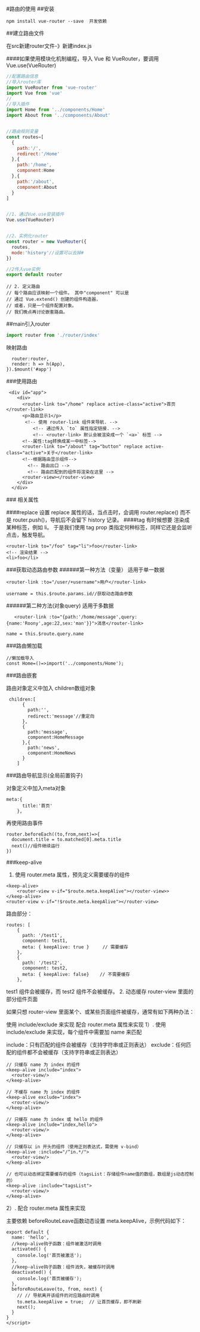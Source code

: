 #路由的使用
##安装
```npm
npm install vue-router --save  开发依赖
```
##建立路由文件

在src新建router文件-》新建index.js

####如果使用模块化机制编程，导入 Vue 和 VueRouter，要调用 Vue.use(VueRouter)
```js
//配置路由信息
//导入router库
import VueRouter from 'vue-router'
import Vue from 'vue'
//
//导入插件
import Home from '../components/Home'
import About from '../components/About'


//路由规则变量
const routes=[
  {
    path:'/',
    redirect:'/Home'
  },{
    path:'/home',
    component:Home
  },{
    path:'/about',
    component:About
  }
]


//1、通过Vue.use安装插件
Vue.use(VueRouter)


//2、实例化router
const router = new VueRouter({
  routes,
  mode:'history'//设置可以去掉#
})

//2传入vue实例
export default router
```
```vue
// 2. 定义路由
// 每个路由应该映射一个组件。 其中"component" 可以是
// 通过 Vue.extend() 创建的组件构造器，
// 或者，只是一个组件配置对象。
// 我们晚点再讨论嵌套路由。
```
##main引入router
```js
import router from './router/index'
```
映射路由
```new Vue({
  router:router,
  render: h => h(App),
}).$mount('#app')
```

###使用路由
```vue
 <div id="app">
    <div>
      <router-link to="/home" replace active-class="active">首页</router-link>
      <p>路由显示1</p>
       <!-- 使用 router-link 组件来导航. -->
          <!-- 通过传入 `to` 属性指定链接. -->
          <!-- <router-link> 默认会被渲染成一个 `<a>` 标签 -->
      <!--属性:tag转换成某一中标签-->
      <router-link to="/about" tag="button" replace active-class="active">关于</router-link>
      <!--根据路由显示组件-->
        <!-- 路由出口 -->
        <!-- 路由匹配到的组件将渲染在这里 -->
      <router-view></router-view>
    </div>
  </div>
```


###<router-link> 相关属性

####replace
设置 replace 属性的话，当点击时，会调用 router.replace() 而不是 router.push()，导航后不会留下 history 记录。
####tag
有时候想要 <router-link> 渲染成某种标签，例如 li。 于是我们使用 tag prop 类指定何种标签，同样它还是会监听点击，触发导航。
```vue
<router-link to="/foo" tag="li">foo</router-link>
<!-- 渲染结果 -->
<li>foo</li>
```
###获取动态路由参数
######第一种方法（变量）  适用于单一数据
```vue
<router-link :to="/user/+username">用户</router-link>
```
```vue
username = this.$route.params.id//获取动态路由参数
```
######第二种方法(对象query)   适用于多数据
```vue
   <router-link :to="{path:'/home/message',query:{name:'Roony',age:22,sex:'man'}}">消息</router-link>
```
```vue
name = this.$route.query.name
```
###路由懒加载

```vue
//懒加载导入
const Home=()=>import('../components/Home');
```

###路由嵌套

路由对象定义中加入 children数组对象
```vue
 children:[
      {
        path:'',
        redirect:'message'//重定向
      },
      {
        path:'message',
        component:HomeMessage
      },{
        path:'news',
        component:HomeNews
      }
    ]
```

###路由导航显示(全局前置钩子)

对象定义中加入meta对象
```vue
meta:{
      title:'首页'
    },
```
再使用路由事件

```vue
router.beforeEach((to,from,next)=>{
  document.title = to.matched[0].meta.title
  next()//组件继续运行
})
```


###keep-alive
1. 使用 router.meta 属性，预先定义需要缓存的组件
```
<keep-alive>
    <router-view v-if="$route.meta.keepAlive"></router-view>>
</keep-alive>
<router-view v-if="!$route.meta.keepAlive"></router-view>
```
路由部分：
```
routes: [
    {
      path: '/test1',
      component: test1,
      meta: { keepAlive: true }     // 需要缓存
    },
    {
      path: '/test2',
      component: test2,
      meta: { keepAlive: false}    // 不需要缓存
    },
 ```
test1 组件会被缓存，而 test2 组件不会被缓存。
2. 动态缓存 router-view 里面的部分组件页面

如果只想 router-view 里面某个、或某些页面组件被缓存，通常有如下两种办法：

使用 include/exclude 来实现
配合 router.meta 属性来实现
1）. 使用 include/exclude 来实现，每个组件中需要加 name 来匹配

include：只有匹配的组件会被缓存（支持字符串或正则表达）
exclude：任何匹配的组件都不会被缓存（支持字符串或正则表达）
```
// 只缓存 name 为 index 的组件
<keep-alive include="index">
  <router-view/>
</keep-alive>

// 不缓存 name 为 index 的组件
<keep-alive exclude="index">
  <router-view/>
</keep-alive>

// 只缓存 name 为 index 或 hello 的组件
<keep-alive include="index,hello">
  <router-view/>
</keep-alive>

// 只缓存以 in 开头的组件（使用正则表达式，需使用 v-bind）
<keep-alive :include="/^in.*/">
  <router-view/>
</keep-alive>

// 也可以动态绑定需要缓存的组件（tagsList：存储组件name值的数组，数组是js动态控制的）
<keep-alive :include="tagsList">
  <router-view/>
</keep-alive>
```
2）. 配合 router.meta 属性来实现

主要依赖 beforeRouteLeave函数动态设置 meta.keepAlive，示例代码如下：
```
export default {
  name: 'hello',
  //keep-alive钩子函数：组件被激活时调用
  activated() {
    console.log('首页被激活');
  },
  //keep-alive钩子函数：组件消失，被缓存时调用
  deactivated() {
    console.log('首页被缓存');
  },
  beforeRouteLeave(to, from, next) {
    // // 导航离开该组件的对应路由时调用
    to.meta.keepAlive = true;  // 让首页缓存，即不刷新
    next();
  }
}
</script>
```
